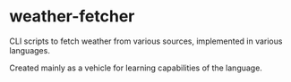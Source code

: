 # weather-fetcher
CLI scripts to fetch weather from various sources, implemented in various languages.

Created mainly as a vehicle for learning capabilities of the language.
